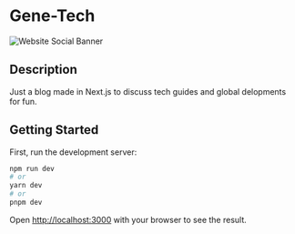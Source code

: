 # Gene-Tech

![Website Social Banner](https://ibb.co/hsJcScL)

## Description
Just a blog made in Next.js to discuss tech guides and global delopments for fun.

## Getting Started

First, run the development server:

```bash
npm run dev
# or
yarn dev
# or
pnpm dev
```

Open [http://localhost:3000](http://localhost:3000) with your browser to see the result.
